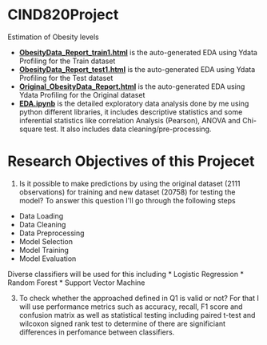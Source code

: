 # CIND820Project
Estimation of Obesity levels
* [**ObesityData_Report_train1.html**](https://github.com/Sandia-Kumari/CIND820Project/blob/main/ObesityData_Report_train1.html) is the auto-generated EDA using Ydata Profiling for the Train dataset
* [**ObesityData_Report_test1.html**](https://github.com/Sandia-Kumari/CIND820Project/blob/main/ObesityData_Report_test1.html) is the auto-generated EDA using Ydata Profiling for the Test dataset
* [**Original_ObesityData_Report.html**](https://github.com/Sandia-Kumari/CIND820Project/blob/main/Original_ObesityData_Report.html) is the auto-generated EDA using Ydata Profiling for the Original dataset
* [**EDA.ipynb**](https://github.com/Sandia-Kumari/CIND820Project/blob/main/EDA.ipynb) is the detailed exploratory data analysis done by me using python different libraries, it includes descriptive statistics and some inferential statistics like correlation Analysis (Pearson), ANOVA and Chi-square test. It also includes data cleaning/pre-processing.

# Research Objectives of this Projecet
 1)	Is it possible to make predictions by using the original dataset (2111 observations) for training and new dataset (20758) for testing the model?
To answer this question I'll go through the following steps
* Data Loading
* Data Cleaning
* Data Preprocessing
* Model Selection
* Model Training
* Model Evaluation

Diverse classifiers will be used for this including 
   	* Logistic Regression
   	* Random Forest
    * Support Vector Machine
      
 3)	To check whether the approached defined in Q1 is valid or not?
For that I will use performance metrics such as accuracy, recall, F1 score and confusion matrix as well as statistical testing including paired t-test and wilcoxon signed rank test to determine of there are significiant differences in perfomance between classifiers.



